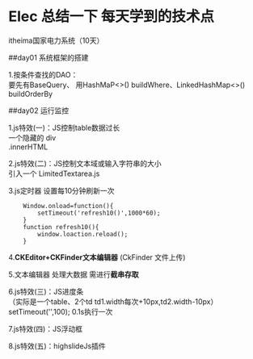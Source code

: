 # Elec 总结一下 每天学到的技术点
itheima国家电力系统（10天）


##day01 系统框架的搭建

1.按条件查找的DAO：  
要先有BaseQuery、
	用HashMaP<>() buildWhere、LinkedHashMap<>() buildOrderBy

##day02 运行监控

1.js特效(一)：JS控制table数据过长  
	一个隐藏的 div  
	.innerHTML

2.js特效(二)：JS控制文本域或输入字符串的大小  
	引入一个 LimitedTextarea.js

3.js定时器	设置每10分钟刷新一次
```
	Window.onload=function(){
		setTimeout('refresh10()',1000*60);
	}
	function refresh10(){
		window.loaction.reload();
	}
```

4.**CKEditor+CKFinder文本编辑器**
	(CkFinder	文件上传)   

5.文本编辑器 处理大数据 需进行**截串存取**  

6.js特效(三)：JS进度条  
（实际是一个table、2个td td1.width每次+10px,td2.width-10px）
	setTimeout('',100); 0.1s执行一次

7.js特效(四)：JS浮动框

8.js特效(五)：highslideJs插件